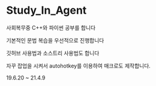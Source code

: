 # Study_In_Agent
사회복무중 C++와 파이썬 공부를 합니다

기본적인 문법 복습을 우선적으로 진행합니다

깃허브 사용법과 소스트리 사용법도 합니다

자꾸 잡업을 시켜서 autohotkey를 이용하여 매크로도 제작합니다.

19.6.20 ~ 21.4.9 
